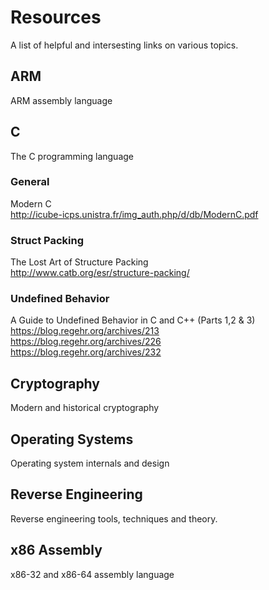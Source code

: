# Resources
A list of helpful and intersesting links on various topics. 

## ARM
ARM assembly language

## C
The C programming language
### General
Modern C <br>
http://icube-icps.unistra.fr/img_auth.php/d/db/ModernC.pdf
### Struct Packing
The Lost Art of Structure Packing <br>
http://www.catb.org/esr/structure-packing/

### Undefined Behavior
A Guide to Undefined Behavior in C and C++ (Parts 1,2 & 3)<br>
https://blog.regehr.org/archives/213 <br>
https://blog.regehr.org/archives/226 <br>
https://blog.regehr.org/archives/232 

## Cryptography
Modern and historical cryptography

## Operating Systems
Operating system internals and design

## Reverse Engineering
Reverse engineering tools, techniques and theory.

## x86 Assembly
x86-32 and x86-64 assembly language

